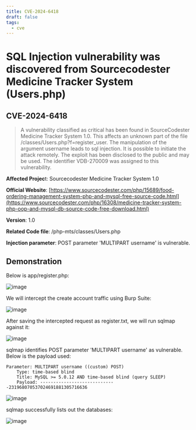 ```yaml
---
title: CVE-2024-6418
draft: false
tags:
  - cve
---
```

# SQL Injection vulnerability was discovered from Sourcecodester Medicine Tracker System (Users.php)
## CVE-2024-6418

> A vulnerability classified as critical has been found in SourceCodester Medicine Tracker System 1.0. This affects an unknown part of the file /classes/Users.php?f=register_user. The manipulation of the argument username leads to sql injection. It is possible to initiate the attack remotely. The exploit has been disclosed to the public and may be used. The identifier VDB-270009 was assigned to this vulnerability.

**Affected Projec**t: Sourcecodester Medicine Tracker System 1.0

**Official Website**: [https://www.sourcecodester.com/php/15689/food-ordering-management-system-php-and-mysql-free-source-code.html](https://www.sourcecodester.com/php/16308/medicine-tracker-system-php-oop-and-mysql-db-source-code-free-download.html)

**Version**: 1.0

**Related Code file**: /php-mts/classes/Users.php

**Injection parameter**: POST parameter 'MULTIPART username' is vulnerable.

## Demonstration

Below is app/register.php:

![image](https://github.com/jadu101/CVE/assets/76433661/a38f7b10-60e7-467d-bc9c-c5928b2f809b)

We will intercept the create account traffic using Burp Suite:

![image](https://github.com/jadu101/CVE/assets/76433661/afe31158-de82-4abb-b83a-a8b82a17bbbb)

After saving the intercepted request as register.txt, we will run sqlmap against it:

![image](https://github.com/jadu101/CVE/assets/76433661/80458896-e659-4205-87b8-9d5e656ccdc4)

sqlmap identifies POST parameter 'MULTIPART username' as vulnerable. Below is the payload used:

```
Parameter: MULTIPART username ((custom) POST)
    Type: time-based blind
    Title: MySQL >= 5.0.12 AND time-based blind (query SLEEP)
    Payload: -----------------------------231968070537024691881305716636
```
![image](https://github.com/jadu101/CVE/assets/76433661/80c2834e-1064-499f-b690-46aaab701d77)

sqlmap successfully lists out the databases:

![image](https://github.com/jadu101/CVE/assets/76433661/b3e0661f-cc3a-47e5-8897-c2e335998b5e)





